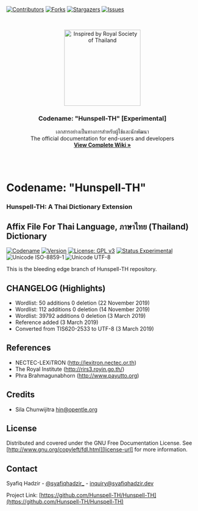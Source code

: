 <!-- PROJECT SHIELDS -->
<!--
*** I'm using markdown "reference style" links for readability.
*** Reference links are enclosed in brackets [ ] instead of parentheses ( ).
*** See the bottom of this document for the declaration of the reference variables
*** for contributors-url, forks-url, etc. This is an optional, concise syntax you may use.
*** https://www.markdownguide.org/basic-syntax/#reference-style-links
-->
[![Contributors][contributors-shield]][contributors-url]
[![Forks][forks-shield]][forks-url]
[![Stargazers][stars-shield]][stars-url]
[![Issues][issues-shield]][issues-url]

<!-- PROJECT LOGO -->
<br />
<p align="center">
  <a href="https://github.com/Hunspell-TH/Hunspell-TH">
    <img src="https://upload.wikimedia.org/wikipedia/commons/6/6b/Royal_Institute_of_Thailand_Seal.jpg"
         alt="Inspired by Royal Society of Thailand"
         title="Inspired by Royal Society of Thailand"
         height="200" />
  </a>
  <h3 align="center">Codename: "Hunspell-TH" [Experimental]</h3>
  <p align="center">
    เอกสารอย่างเป็นทางการสำหรับผู้ใช้และนักพัฒนา<br />
    The official documentation for end-users and developers
    <br />
    <a href="https://hunspell-th.syafiqhadzir.dev/"><strong>View Complete Wiki »</strong></a>
    <br />
  </p>
</p>

<br /><br />

# Codename: "Hunspell-TH"
### Hunspell-TH: A Thai Dictionary Extension


## Affix File For Thai Language, ภาษาไทย (Thailand) Dictionary

[![Codename](https://img.shields.io/badge/Codename-Hunspell--TH-black.svg?longCache=true)](https://academic.syafiqhadzir.com/en-MY/research/) [![Version](https://img.shields.io/badge/Version-0.1e-yellowgreen.svg?longCache=true)](https://github.com/SyafiqHadzir/hunspell-th/tree/master/Release) [![License: GPL v3](https://img.shields.io/badge/License-GPL%20v3-blue.svg?longCache=true)](https://www.gnu.org/licenses/gpl-3.0) [![Status Experimental](https://img.shields.io/badge/Status-Experimental-black.svg?longCache=true)](https://github.com/SyafiqHadzir/hunspell-th/releases) ![Unicode ISO-8859-1](https://img.shields.io/badge/Unicode-UTF--8-green.svg?longCache=true) ![Unicode UTF-8](https://img.shields.io/badge/Wordlist-39792%20words-green.svg?longCache=true)

This is the bleeding edge branch of Hunspell-TH repository.



<!-- CHANGELOG (Highlights) -->
## CHANGELOG (Highlights)

* Wordlist: 50 additions 0 deletion (22 November 2019)
* Wordlist: 112 additions 0 deletion (14 November 2019)
* Wordlist: 39792 additions 0 deletion (3 March 2019) 
* Reference added (3 March 2019)
* Converted from TIS620-2533 to UTF-8 (3 March 2019)



<!-- References -->
## References

* NECTEC-LEXiTRON (http://lexitron.nectec.or.th)
* The Royal Institute (http://rirs3.royin.go.th/)
* Phra Brahmagunabhorn (http://www.payutto.org)



<!-- CREDITS -->
## Credits

* Sila Chunwijitra <hin@opentle.org>



<!-- LICENSE -->
## License

Distributed and covered under the GNU Free Documentation License. See [http://www.gnu.org/copyleft/fdl.html][license-url] for more information.



<!-- CONTACT -->
## Contact

Syafiq Hadzir - [@syafiqhadzir_](https://twitter.com/syafiqhadzir_) - inquiry@syafiqhadzir.dev

Project Link: [https://github.com/Hunspell-TH/Hunspell-TH](https://github.com/Hunspell-TH/Hunspell-TH)



<!-- MARKDOWN LINKS & IMAGES -->
<!-- https://www.markdownguide.org/basic-syntax/#reference-style-links -->
[contributors-shield]: https://img.shields.io/github/contributors/Hunspell-TH/Hunspell-TH.svg?style=flat-square
[contributors-url]: https://github.com/Hunspell-TH/Hunspell-TH/graphs/contributors
[forks-shield]: https://img.shields.io/github/forks/Hunspell-TH/Hunspell-TH.svg?style=flat-square
[forks-url]: https://github.com/Hunspell-TH/Hunspell-TH/network/members
[stars-shield]: https://img.shields.io/github/stars/Hunspell-TH/Hunspell-TH.svg?style=flat-square
[stars-url]: https://github.com/Hunspell-TH/Hunspell-TH/stargazers
[issues-shield]: https://img.shields.io/github/issues/Hunspell-TH/Hunspell-TH.svg?style=flat-square
[issues-url]: https://github.com/Hunspell-TH/Hunspell-TH/issues
[license-url]: http://www.gnu.org/copyleft/fdl.html
